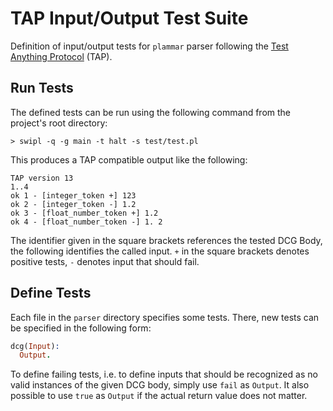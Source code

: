 # TAP Input/Output Test Suite

Definition of input/output tests for `plammar` parser following the [Test Anything Protocol](http://testanything.org/) (TAP).

## Run Tests

The defined tests can be run using the following command from the project's root directory:

```shell
> swipl -q -g main -t halt -s test/test.pl
```

This produces a TAP compatible output like the following:

```
TAP version 13
1..4
ok 1 - [integer_token +] 123
ok 2 - [integer_token -] 1.2
ok 3 - [float_number_token +] 1.2
ok 4 - [float_number_token -] 1. 2
```

The identifier given in the square brackets references the tested DCG Body, the following identifies the called input. `+` in the square brackets denotes positive tests, `-` denotes input that should fail.

## Define Tests

Each file in the `parser` directory specifies some tests. There, new tests can be specified in the following form:

```prolog
dcg(Input):
  Output.
```

To define failing tests, i.e. to define inputs that should be recognized as no valid instances of the given DCG body, simply use `fail` as `Output`. It also possible to use `true` as `Output` if the actual return value does not matter.
